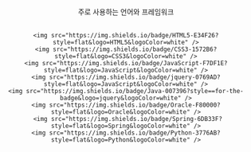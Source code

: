 <div align="center">
주로 사용하는 언어와 프레임워크<br><br>
</div>
<div align="center">
	
	<img src="https://img.shields.io/badge/HTML5-E34F26?style=flat&logo=HTML5&logoColor=white" />
	<img src="https://img.shields.io/badge/CSS3-1572B6?style=flat&logo=CSS3&logoColor=white" />
  	<img src="https://img.shields.io/badge/JavaScript-F7DF1E?style=flat&logo=JavaScript&logoColor=white" />
  	<img src="https://img.shields.io/badge/jquery-0769AD?style=flat&logo=JavaScript&logoColor=white" />
	<img src="https://img.shields.io/badge/Java-007396?style==for-the-badge&logo=jquery&logoColor=white" />
  	<img src="https://img.shields.io/badge/Oracle-F80000?style=flat&logo=Oracle&logoColor=white" />
 	 <img src="https://img.shields.io/badge/Spring-6DB33F?style=flat&logo=Spring&logoColor=white" />
  	<img src="https://img.shields.io/badge/Python-3776AB?style=flat&logo=Python&logoColor=white" />
</div>








